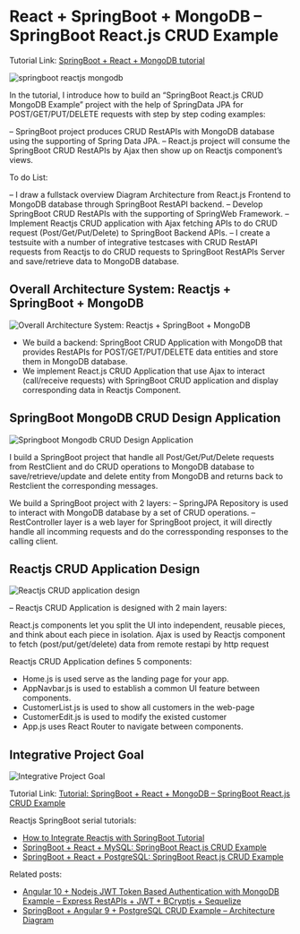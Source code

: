 # React + SpringBoot + MongoDB – SpringBoot React.js CRUD Example

Tutorial Link: [SpringBoot + React + MongoDB tutorial](https://loizenai.com/springboot-reactjs-mongodb-crud/)

![springboot reactjs mongodb](https://loizenai.com/wp-content/uploads/2020/10/Reactjs-SpringBoot-MongoDB-CRUD-Example.png)

In the tutorial, I introduce how to build an “SpringBoot React.js CRUD MongoDB Example” project with the help of SpringData JPA for POST/GET/PUT/DELETE requests with step by step coding examples:

– SpringBoot project produces CRUD RestAPIs with MongoDB database using the supporting of Spring Data JPA.
– React.js project will consume the SpringBoot CRUD RestAPIs by Ajax then show up on Reactjs component’s views.

To do List:

– I draw a fullstack overview Diagram Architecture from React.js Frontend to MongoDB database through SpringBoot RestAPI backend.
– Develop SpringBoot CRUD RestAPIs with the supporting of SpringWeb Framework.
– Implement Reactjs CRUD application with Ajax fetching APIs to do CRUD request (Post/Get/Put/Delete) to SpringBoot Backend APIs.
– I create a testsuite with a number of integrative testcases with CRUD RestAPI requests from Reactjs to do CRUD requests to SpringBoot RestAPIs Server and save/retrieve data to MongoDB database.

## Overall Architecture System: Reactjs + SpringBoot + MongoDB

![Overall Architecture System: Reactjs + SpringBoot + MongoDB](https://loizenai.com/wp-content/uploads/2020/10/Reactjs-MongoDB-SpringBoot-Fullstack-Diagram.png)

- We build a backend: SpringBoot CRUD Application with MongoDB that provides RestAPIs for POST/GET/PUT/DELETE data entities and store them in MongoDB database.
- We implement React.js CRUD Application that use Ajax to interact (call/receive requests) with SpringBoot CRUD application and display corresponding data in Reactjs Component.

## SpringBoot MongoDB CRUD Design Application

![Springboot Mongodb CRUD Design Application](https://loizenai.com/wp-content/uploads/2020/10/Mongo-SpringBoot-CRUD-Full-stack-diagram-architecture.png)

I build a SpringBoot project that handle all Post/Get/Put/Delete requests from RestClient and do CRUD operations to MongoDB database to save/retrieve/update and delete entity from MongoDB and returns back to Restclient the corresponding messages.

We build a SpringBoot project with 2 layers:
– SpringJPA Repository is used to interact with MongoDB database by a set of CRUD operations.
– RestController layer is a web layer for SpringBoot project, it will directly handle all incomming requests and do the corressponding responses to the calling client.

## Reactjs CRUD Application Design

![Reactjs CRUD application design](https://loizenai.com/wp-content/uploads/2020/10/Reactjs-CRUD-RestAPI-Application-Frontend-Architecture-Diagram-4.png)

– Reactjs CRUD Application is designed with 2 main layers:

React.js components let you split the UI into independent, reusable pieces, and think about each piece in isolation.
Ajax is used by Reactjs component to fetch (post/put/get/delete) data from remote restapi by http request

Reactjs CRUD Application defines 5 components:

- Home.js is used serve as the landing page for your app.
- AppNavbar.js is used to establish a common UI feature between components.
- CustomerList.js is used to show all customers in the web-page
- CustomerEdit.js is used to modify the existed customer
- App.js uses React Router to navigate between components.

## Integrative Project Goal

![Integrative Project Goal](https://loizenai.com/wp-content/uploads/2020/10/Project-Goal-List-Customer-after-Delete-successfully-4.png)

Tutorial Link: [Tutorial: SpringBoot + React + MongoDB – SpringBoot React.js CRUD Example](https://loizenai.com/springboot-reactjs-mongodb-crud/)

Reactjs SpringBoot serial tutorials:
- [How to Integrate Reactjs with SpringBoot Tutorial](https://loizenai.com/integrate-reactjs-springboot/)
- [SpringBoot + React + MySQL: SpringBoot React.js CRUD Example](https://loizenai.com/springboot-react-mysql-crud-example/)
- [SpringBoot + React + PostgreSQL: SpringBoot React.js CRUD Example](https://loizenai.com/reactjs-springboot-crud-postgresql/)

Related posts:

- [Angular 10 + Nodejs JWT Token Based Authentication with MongoDB Example – Express RestAPIs + JWT + BCryptjs + Sequelize](https://loizenai.com/angular-10-nodejs-jwt-authentication-MongoDB-examples-tutorials/)
- [SpringBoot + Angular 9 + PostgreSQL CRUD Example – Architecture Diagram](https://loizenai.com/springboot-angular-9-postgresql-crud-example-architecture-diagram/)
